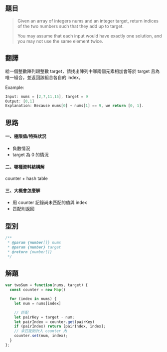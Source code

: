 ## **題目**

>Given an array of integers nums and an integer target, return indices of the two numbers such that they add up to target.
>
>You may assume that each input would have exactly one solution, and you may not use the same element twice.


## **翻譯**

給一個整數陣列跟整數 target，請找出陣列中哪兩個元素相加會等於 target 且為唯一組合，並返回該組合各自的 index。

Example:

```js
Input: nums = [2,7,11,15], target = 9
Output: [0,1]
Explanation: Because nums[0] + nums[1] == 9, we return [0, 1].
```

## **思路**

#### **一、極限值/特殊狀況**

- 負數情況
- target 為 0 的情況

#### **二、哪種資料結構解**

counter + hash table

#### **三、大概會怎麼解**

- 用 counter 記錄尚未匹配的值與 index
- 匹配則返回

## **型別**

```js
/**
 * @param {number[]} nums
 * @param {number} target
 * @return {number[]}
 */
```

## **解題**

```js
var twoSum = function(nums, target) {
  const counter = new Map()

  for (index in nums) {
    let num = nums[index]

    // 匹配
    let pairKey = target - num;
    let pairIndex = counter.get(pairKey)
    if (pairIndex) return [pairIndex, index];
    // 未匹配則計入 counter 內
    counter.set(num, index);
  }
};
```